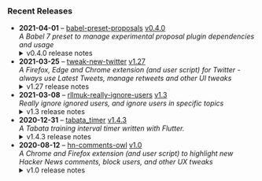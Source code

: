 ### Recent Releases

<!-- RECENT_RELEASES -->
<ul>
<li>
  <strong>2021-04-01</strong> – <a href="https://github.com/insin/babel-preset-proposals">babel-preset-proposals</a> <a href="https://github.com/insin/babel-preset-proposals/releases/tag/v0.4.0">v0.4.0</a>
  <div><em>A Babel 7 preset to manage experimental proposal plugin dependencies and usage</em></div>
  <details><summary>v0.4.0 release notes</summary><ul>
<li>Updated plugins to latest versions as of Babel 7.13</li>
<li>Added <code>@babel/plugin-proposal-class-static-block</code> and a new <code>classStaticBlock</code> option</li>
<li>Updated links to plugin docs in README</li>
<li>Require at least Node 10</li>
</ul></details>
</li>
<li>
  <strong>2021-03-25</strong> – <a href="https://github.com/insin/tweak-new-twitter">tweak-new-twitter</a> <a href="https://github.com/insin/tweak-new-twitter/releases/tag/v1.27">v1.27</a>
  <div><em>A Firefox, Edge and Chrome extension (and user script) for Twitter - always use Latest Tweets, manage retweets and other UI tweaks</em></div>
  <details><summary>v1.27 release notes</summary><h2>Fixed</h2>
<ul>
<li>Fixed the entire sidebar being hidden when "Hide sidebar content" is enabled</li>
</ul>
<h2>Internal</h2>
<ul>
<li>Only update a timeline element's style if it doesn't already match what we want to do</li>
<li>Added debug logging of the time it took for elements to appear</li>
</ul></details>
</li>
<li>
  <strong>2021-03-08</strong> – <a href="https://github.com/insin/rllmuk-really-ignore-users">rllmuk-really-ignore-users</a> <a href="https://github.com/insin/rllmuk-really-ignore-users/releases/tag/v1.3">v1.3</a>
  <div><em>Really ignore ignored users, and ignore users in specific topics</em></div>
  <details><summary>v1.3 release notes</summary><ul>
<li>Topics created by globally-ignored users are now hidden</li>
</ul></details>
</li>
<li>
  <strong>2020-12-31</strong> – <a href="https://github.com/insin/tabata_timer">tabata_timer</a> <a href="https://github.com/insin/tabata_timer/releases/tag/v1.4.3">v1.4.3</a>
  <div><em>A Tabata training interval timer written with Flutter.</em></div>
  <details><summary>v1.4.3 release notes</summary><ul>
<li>Fixed a bug where audio would cut out after a few minutes</li>
</ul></details>
</li>
<li>
  <strong>2020-08-12</strong> – <a href="https://github.com/insin/hn-comments-owl">hn-comments-owl</a> <a href="https://github.com/insin/hn-comments-owl/releases/tag/v1.0">v1.0</a>
  <div><em>A Chrome and Firefox extension (and user script) to highlight new Hacker News comments, block users, and other UX tweaks</em></div>
  <details><summary>v1.0 release notes</summary><p>Initial release</p></details>
</li>
</ul>
<!-- /RECENT_RELEASES -->
